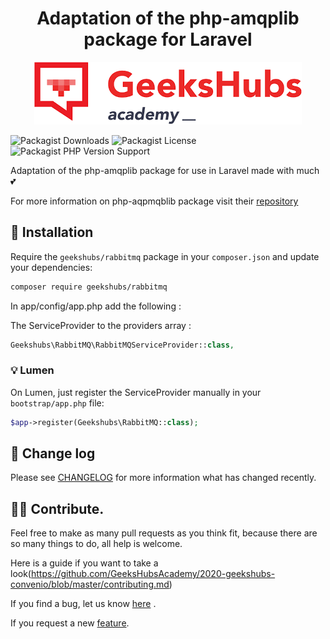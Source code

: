 <h1 align="center">
 Adaptation of the php-amqplib package for Laravel
</h1>

<p align="center">
    <img src="https://github.com/GeeksHubsAcademy/2020-geekshubs-media/blob/master/image/logo.png">	
</p>

![Packagist Downloads](https://img.shields.io/packagist/dt/geekshubs/rabbitmq?style=flat)
![Packagist License](https://img.shields.io/packagist/l/geekshubs/rabbitmq?logoColor=red)
![Packagist PHP Version Support](https://img.shields.io/packagist/php-v/geekshubs/rabbitmq)

Adaptation of the php-amqplib package for use in Laravel made with much :two_hearts:

For more information on php-aqpmqblib package visit their <a href="https://github.com/php-amqplib/php-amqplib">repository</a>


## 🚀 Installation

Require the `geekshubs/rabbitmq` package in your `composer.json` and update your dependencies:
```sh
composer require geekshubs/rabbitmq
```
In app/config/app.php add the following :

The ServiceProvider to the providers array :

```php
Geekshubs\RabbitMQ\RabbitMQServiceProvider::class,
```

###  :bulb: Lumen

On Lumen, just register the ServiceProvider manually in your `bootstrap/app.php` file:

```php
$app->register(Geekshubs\RabbitMQ::class);
```

## :mag_right: Change log
Please see <a href="https://github.com/GeeksHubsAcademy/RabbitMQ/blob/master/changelog.md">CHANGELOG</a> for more information what has changed recently.


## :superhero_woman: Contribute.
Feel free to make as many pull requests as you think fit, because there are so many things to do, all help is welcome.

Here is a guide if you want to take a look(https://github.com/GeeksHubsAcademy/2020-geekshubs-convenio/blob/master/contributing.md)

If you find a bug, let us know <a href="https://github.com/GeeksHubsAcademy/RabbitMQ/issues">here</a> .

If you request a new  <a href ="https://github.com/GeeksHubsAcademy/RabbitMQ/issues"> feature</a>.








